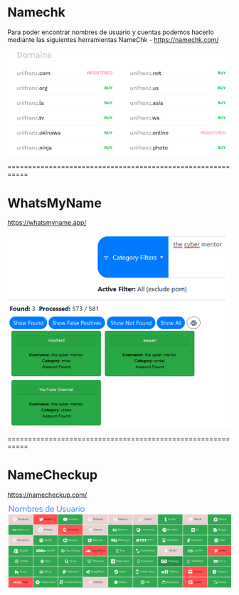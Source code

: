 Namechk
=======

Para poder encontrar nombres de usuario y cuentas podemos hacerlo mediante las siguientes herramientas
NameChk - https://namechk.com/

![Diagrama explicativo](./imagen1.png)

===========================================================

WhatsMyName
===========

https://whatsmyname.app/

![Diagrama explicativo](./imagen2.png)

===========================================================

NameCheckup
===========

https://namecheckup.com/

![Diagrama explicativo](./imagen3.png)